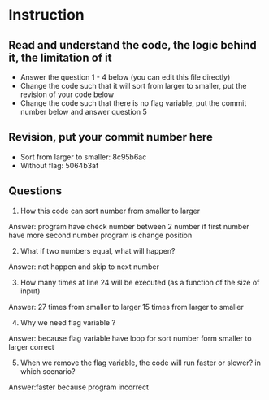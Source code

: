 ﻿# Instruction

## Read and understand the code, the logic behind it, the limitation of it
* Answer the question 1 - 4 below (you can edit this file directly)
* Change the code such that it will sort from larger to smaller, put the revision of your code below
* Change the code such that there is no flag variable, put the commit number below and answer question 5 


## Revision, put your commit number here
* Sort from larger to smaller: 8c95b6ac
* Without flag: 5064b3af

## Questions
1. How this code can sort number from smaller to larger
 
Answer: program have check number between 2 number if first number have more second number program is change position

2. What if two numbers equal, what will happen? 

Answer: not happen and skip to next number 

3. How many times at line 24 will be executed (as a function of the size of input) 

Answer: 27 times from smaller to larger 15 times from larger to smaller

4. Why we need flag variable ? 

Answer: because flag variable have loop for sort number form smaller to larger correct

5. When we remove the flag variable, the code will run faster or slower? in which scenario? 

Answer:faster because program incorrect
